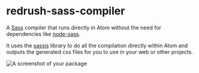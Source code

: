# redrush-sass-compiler

A [Sass](http://www.sass-lang.com) compiler that runs directly in Atom without the need for dependencies like [node-sass](https://github.com/sass/node-sass).

It uses the [sassjs](https://github.com/medialize/sass.js) library to do all the compilation directly within Atom and outputs the generated css files for you to use in your web or other projects.


![A screenshot of your package](https://f.cloud.github.com/assets/69169/2290250/c35d867a-a017-11e3-86be-cd7c5bf3ff9b.gif)

